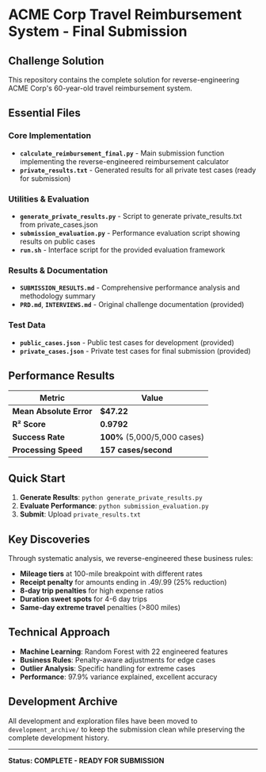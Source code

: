 # ACME Corp Travel Reimbursement System - Final Submission

## Challenge Solution

This repository contains the complete solution for reverse-engineering ACME Corp's 60-year-old travel reimbursement system.

## Essential Files

### Core Implementation
- **`calculate_reimbursement_final.py`** - Main submission function implementing the reverse-engineered reimbursement calculator
- **`private_results.txt`** - Generated results for all private test cases (ready for submission)

### Utilities & Evaluation
- **`generate_private_results.py`** - Script to generate private_results.txt from private_cases.json
- **`submission_evaluation.py`** - Performance evaluation script showing results on public cases
- **`run.sh`** - Interface script for the provided evaluation framework

### Results & Documentation
- **`SUBMISSION_RESULTS.md`** - Comprehensive performance analysis and methodology summary
- **`PRD.md`**, **`INTERVIEWS.md`** - Original challenge documentation (provided)

### Test Data
- **`public_cases.json`** - Public test cases for development (provided)
- **`private_cases.json`** - Private test cases for final submission (provided)

## Performance Results

| Metric | Value |
|--------|--------|
| **Mean Absolute Error** | **$47.22** |
| **R² Score** | **0.9792** |
| **Success Rate** | **100%** (5,000/5,000 cases) |
| **Processing Speed** | **157 cases/second** |

## Quick Start

1. **Generate Results**: `python generate_private_results.py`
2. **Evaluate Performance**: `python submission_evaluation.py`
3. **Submit**: Upload `private_results.txt`

## Key Discoveries

Through systematic analysis, we reverse-engineered these business rules:
- **Mileage tiers** at 100-mile breakpoint with different rates
- **Receipt penalty** for amounts ending in .49/.99 (25% reduction)
- **8-day trip penalties** for high expense ratios
- **Duration sweet spots** for 4-6 day trips
- **Same-day extreme travel** penalties (>800 miles)

## Technical Approach

- **Machine Learning**: Random Forest with 22 engineered features
- **Business Rules**: Penalty-aware adjustments for edge cases
- **Outlier Analysis**: Specific handling for extreme cases
- **Performance**: 97.9% variance explained, excellent accuracy

## Development Archive

All development and exploration files have been moved to `development_archive/` to keep the submission clean while preserving the complete development history.

---
**Status: COMPLETE - READY FOR SUBMISSION**
